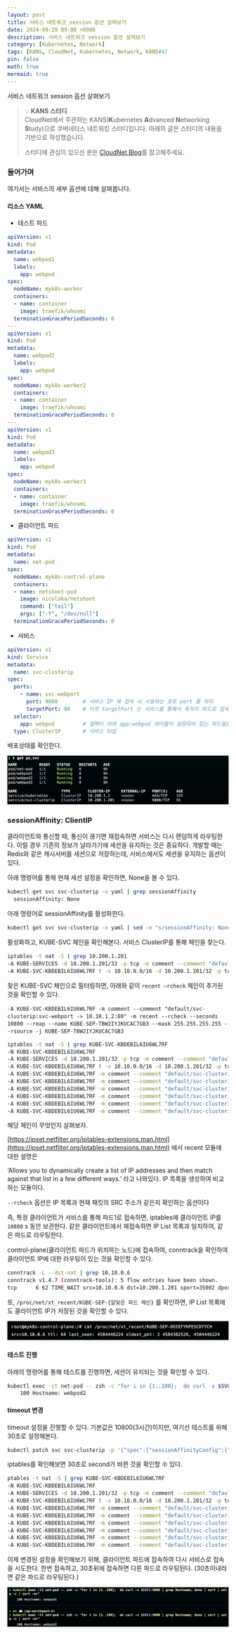 ```yaml
---
layout: post
title: 서비스 네트워크 session 옵션 살펴보기
date: 2024-09-29 09:00 +0900 
description: 서비스 네트워크 session 옵션 살펴보기
category: [Kubernetes, Network] 
tags: [KANS, CloudNet, Kubernetes, Network, KANS#4] 
pin: false
math: true
mermaid: true
---
```



서비스 네트워크 session 옵션 살펴보기

<!--more-->


> 💡 **KANS 스터디**  
> CloudNet에서 주관하는 KANS(**K**ubernetes **A**dvanced **N**etworking **S**tudy)으로 쿠버네티스 네트워킹 스터디입니다. 아래의 글은 스터디의 내용을 기반으로 작성했습니다.  
>   
> 스터디에 관심이 있으신 분은 [CloudNet Blog](/c9dfa44a27ff431dafdd2edacc8a1863)를 참고해주세요.



### 들어가며


여기서는 서비스의 세부 옵션에 대해 살펴봅니다.


#### 리소스 YAML

- 테스트 파드

```yaml
apiVersion: v1
kind: Pod
metadata:
  name: webpod1
  labels:
    app: webpod
spec:
  nodeName: myk8s-worker
  containers:
  - name: container
    image: traefik/whoami
  terminationGracePeriodSeconds: 0
---
apiVersion: v1
kind: Pod
metadata:
  name: webpod2
  labels:
    app: webpod
spec:
  nodeName: myk8s-worker2
  containers:
  - name: container
    image: traefik/whoami
  terminationGracePeriodSeconds: 0
---
apiVersion: v1
kind: Pod
metadata:
  name: webpod3
  labels:
    app: webpod
spec:
  nodeName: myk8s-worker3
  containers:
  - name: container
    image: traefik/whoami
  terminationGracePeriodSeconds: 0

```

- 클라이언트 파드

```yaml
apiVersion: v1
kind: Pod
metadata:
  name: net-pod
spec:
  nodeName: myk8s-control-plane
  containers:
  - name: netshoot-pod
    image: nicolaka/netshoot
    command: ["tail"]
    args: ["-f", "/dev/null"]
  terminationGracePeriodSeconds: 0
```

- 서비스

```yaml
apiVersion: v1
kind: Service
metadata:
  name: svc-clusterip
spec:
  ports:
    - name: svc-webport
      port: 9000        # 서비스 IP 에 접속 시 사용하는 포트 port 를 의미
      targetPort: 80    # 타킷 targetPort 는 서비스를 통해서 목적지 파드로 접속 시 해당 파드로 접속하는 포트를 의미
  selector:
    app: webpod         # 셀렉터 아래 app:webpod 레이블이 설정되어 있는 파드들은 해당 서비스에 연동됨
  type: ClusterIP       # 서비스 타입
```


배포상태를 확인한다.


![image.png](/assets/img/post/서비스%20네트워크%20session%20옵션%20살펴보기/1.png)


### **sessionAffinity: ClientIP**


클라이언트와 통신할 때, 통신이 끊기면 재접속하면 서비스는 다시 랜덤하게 라우팅한다. 이럴 경우 기존의 정보가 날라가기에 세션을 유지하는 것은 중요하다. 개발할 때는 Redis와 같은 캐시서버를 세션으로 저장하는데, 서비스에서도 세션을 유지하는 옵션이 있다.


아래 명령어를 통해 현재 세션 설정을 확인하면, None을 볼 수 있다.


```bash
kubectl get svc svc-clusterip -o yaml | grep sessionAffinity
  sessionAffinity: None
```


아래 명령어로 sessionAffinity를 활성화한다.


```bash
kubectl get svc svc-clusterip -o yaml | sed -e "s/sessionAffinity: None/sessionAffinity: ClientIP/" | kubectl apply -f -
```


활성화하고, KUBE-SVC 체인을 확인해본다. 서비스 ClusterIP를 통해 체인을 찾는다.


```bash
iptables -t nat -S | grep 10.200.1.201
-A KUBE-SERVICES -d 10.200.1.201/32 -p tcp -m comment --comment "default/svc-clusterip:svc-webport cluster IP" -m tcp --dport 9000 -j KUBE-SVC-KBDEBIL6IU6WL7RF
-A KUBE-SVC-KBDEBIL6IU6WL7RF ! -s 10.10.0.0/16 -d 10.200.1.201/32 -p tcp -m comment --comment "default/svc-clusterip:svc-webport cluster IP" -m tcp --dport 9000 -j KUBE-MARK-MASQ
```


찾은 KUBE-SVC 체인으로 필터링하면, 아래와 같이 `recent —rcheck` 체인이 추가된 것을 확인할 수 있다. 


`-A KUBE-SVC-KBDEBIL6IU6WL7RF -m comment --comment "default/svc-clusterip:svc-webport -> 10.10.1.2:80" -m recent --rcheck --seconds 10800 --reap --name KUBE-SEP-TBW2IYJKUCAC7GB3 --mask 255.255.255.255 --rsource -j KUBE-SEP-TBW2IYJKUCAC7GB3`


```bash
iptables -t nat -S | grep KUBE-SVC-KBDEBIL6IU6WL7RF
-N KUBE-SVC-KBDEBIL6IU6WL7RF
-A KUBE-SERVICES -d 10.200.1.201/32 -p tcp -m comment --comment "default/svc-clusterip:svc-webport cluster IP" -m tcp --dport 9000 -j KUBE-SVC-KBDEBIL6IU6WL7RF
-A KUBE-SVC-KBDEBIL6IU6WL7RF ! -s 10.10.0.0/16 -d 10.200.1.201/32 -p tcp -m comment --comment "default/svc-clusterip:svc-webport cluster IP" -m tcp --dport 9000 -j KUBE-MARK-MASQ
-A KUBE-SVC-KBDEBIL6IU6WL7RF -m comment --comment "default/svc-clusterip:svc-webport -> 10.10.1.2:80" -m recent --rcheck --seconds 10800 --reap --name KUBE-SEP-TBW2IYJKUCAC7GB3 --mask 255.255.255.255 --rsource -j KUBE-SEP-TBW2IYJKUCAC7GB3
-A KUBE-SVC-KBDEBIL6IU6WL7RF -m comment --comment "default/svc-clusterip:svc-webport -> 10.10.2.2:80" -m recent --rcheck --seconds 10800 --reap --name KUBE-SEP-DOIEFYKPESCDTYCH --mask 255.255.255.255 --rsource -j KUBE-SEP-DOIEFYKPESCDTYCH
-A KUBE-SVC-KBDEBIL6IU6WL7RF -m comment --comment "default/svc-clusterip:svc-webport -> 10.10.3.3:80" -m recent --rcheck --seconds 10800 --reap --name KUBE-SEP-K7ALM6KJRBAYOHKX --mask 255.255.255.255 --rsource -j KUBE-SEP-K7ALM6KJRBAYOHKX
-A KUBE-SVC-KBDEBIL6IU6WL7RF -m comment --comment "default/svc-clusterip:svc-webport -> 10.10.1.2:80" -m statistic --mode random --probability 0.33333333349 -j KUBE-SEP-TBW2IYJKUCAC7GB3
-A KUBE-SVC-KBDEBIL6IU6WL7RF -m comment --comment "default/svc-clusterip:svc-webport -> 10.10.2.2:80" -m statistic --mode random --probability 0.50000000000 -j KUBE-SEP-DOIEFYKPESCDTYCH
-A KUBE-SVC-KBDEBIL6IU6WL7RF -m comment --comment "default/svc-clusterip:svc-webport -> 10.10.3.3:80" -j KUBE-SEP-K7ALM6KJRBAYOHKX
```


해당 체인이 무엇인지 살펴보자.


[https://ipset.netfilter.org/iptables-extensions.man.html](https://ipset.netfilter.org/iptables-extensions.man.html) 에서 recent 모듈에 대한 설명은 


‘Allows you to dynamically create a list of IP addresses and then match against that list in a few different ways.’ 라고 나와있다. IP 목록을 생성하여 비교하는 모듈이다.


`--rcheck` 옵션은 IP 목록과 현재 패킷의 SRC 주소가 같은지 확인하는 옵션이다


즉, 특정 클라이언트가 서비스를 통해 파드1로 접속하면, iptables에 클라이언트 IP를 `10800` s 동안 보관한다. 같은 클라이언트에서 재접속하면 IP List 목록과 일치하여, 같은 파드로 라우팅한다.


control-plane(클라이언트 파드가 위치하는 노드)에 접속하여, conntrack을 확인하여 클라이언트 IP에 대한 라우팅이 있는 것을 확인할 수 있다.


```bash
conntrack -L --dst-nat | grep 10.10.0.6
conntrack v1.4.7 (conntrack-tools): 5 flow entries have been shown.
tcp      6 62 TIME_WAIT src=10.10.0.6 dst=10.200.1.201 sport=35002 dport=9000 src=10.10.2.2 dst=10.10.0.6 sport=80 dport=35002 [ASSURED] mark=0 use=1
```


또, `/proc/net/xt_recent/KUBE-SEP-{알맞은 파드 체인}` 를 확인하면, IP List 목록에도 클라이언트 IP가 저장된 것을 확인할 수 있다.


![image.png](/assets/img/post/서비스%20네트워크%20session%20옵션%20살펴보기/2.png)


#### 테스트 진행


아래의 명령어를 통해 테스트를 진행하면, 세션이 유지되는 것을 확인할 수 있다.


```bash
kubectl exec -it net-pod -- zsh -c "for i in {1..100};  do curl -s $SVC1:9000 | grep Hostname; done | sort | uniq -c | sort -nr"
    100 Hostname: webpod2
```


#### timeout 변경


timeout 설정을 진행할 수 있다. 기본값은 10800(3시간)이지만, 여기선 테스트를 위해 30초로 설정해본다.


```bash
kubectl patch svc svc-clusterip -p '{"spec":{"sessionAffinityConfig":{"clientIP":{"timeoutSeconds":30}}}}'
```


iptables를 확인해보면 30초로 second가 바뀐 것을 확인할 수 있다.


```bash
ptables -t nat -S | grep KUBE-SVC-KBDEBIL6IU6WL7RF
-N KUBE-SVC-KBDEBIL6IU6WL7RF
-A KUBE-SERVICES -d 10.200.1.201/32 -p tcp -m comment --comment "default/svc-clusterip:svc-webport cluster IP" -m tcp --dport 9000 -j KUBE-SVC-KBDEBIL6IU6WL7RF
-A KUBE-SVC-KBDEBIL6IU6WL7RF ! -s 10.10.0.0/16 -d 10.200.1.201/32 -p tcp -m comment --comment "default/svc-clusterip:svc-webport cluster IP" -m tcp --dport 9000 -j KUBE-MARK-MASQ
-A KUBE-SVC-KBDEBIL6IU6WL7RF -m comment --comment "default/svc-clusterip:svc-webport -> 10.10.1.2:80" -m recent --rcheck --seconds 30 --reap --name KUBE-SEP-TBW2IYJKUCAC7GB3 --mask 255.255.255.255 --rsource -j KUBE-SEP-TBW2IYJKUCAC7GB3
-A KUBE-SVC-KBDEBIL6IU6WL7RF -m comment --comment "default/svc-clusterip:svc-webport -> 10.10.2.2:80" -m recent --rcheck --seconds 30 --reap --name KUBE-SEP-DOIEFYKPESCDTYCH --mask 255.255.255.255 --rsource -j KUBE-SEP-DOIEFYKPESCDTYCH
-A KUBE-SVC-KBDEBIL6IU6WL7RF -m comment --comment "default/svc-clusterip:svc-webport -> 10.10.3.3:80" -m recent --rcheck --seconds 30 --reap --name KUBE-SEP-K7ALM6KJRBAYOHKX --mask 255.255.255.255 --rsource -j KUBE-SEP-K7ALM6KJRBAYOHKX
-A KUBE-SVC-KBDEBIL6IU6WL7RF -m comment --comment "default/svc-clusterip:svc-webport -> 10.10.1.2:80" -m statistic --mode random --probability 0.33333333349 -j KUBE-SEP-TBW2IYJKUCAC7GB3
-A KUBE-SVC-KBDEBIL6IU6WL7RF -m comment --comment "default/svc-clusterip:svc-webport -> 10.10.2.2:80" -m statistic --mode random --probability 0.50000000000 -j KUBE-SEP-DOIEFYKPESCDTYCH
-A KUBE-SVC-KBDEBIL6IU6WL7RF -m comment --comment "default/svc-clusterip:svc-webport -> 10.10.3.3:80" -j KUBE-SEP-K7ALM6KJRBAYOHKX
```


이제 변경된 설정을 확인해보기 위해, 클라이언트 파드에 접속하여 다시 서비스로 접속을 시도한다. 한번 접속하고, 30초뒤에 접속하면 다른 파드로 라우팅된다. (30초이내라면 같은 파드로 라우팅된다.)


![image.png](/assets/img/post/서비스%20네트워크%20session%20옵션%20살펴보기/3.png)

